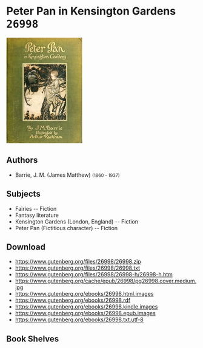 # Peter Pan in Kensington Gardens <kbd>26998</kbd>

![](./cover.medium.jpg "")

## Authors


 - Barrie, J. M. (James Matthew) <small>(1860 - 1937)</small>

## Subjects


 - Fairies -- Fiction
 - Fantasy literature
 - Kensington Gardens (London, England) -- Fiction
 - Peter Pan (Fictitious character) -- Fiction

## Download


 - https://www.gutenberg.org/files/26998/26998.zip
 - https://www.gutenberg.org/files/26998/26998.txt
 - https://www.gutenberg.org/files/26998/26998-h/26998-h.htm
 - https://www.gutenberg.org/cache/epub/26998/pg26998.cover.medium.jpg
 - https://www.gutenberg.org/ebooks/26998.html.images
 - https://www.gutenberg.org/ebooks/26998.rdf
 - https://www.gutenberg.org/ebooks/26998.kindle.images
 - https://www.gutenberg.org/ebooks/26998.epub.images
 - https://www.gutenberg.org/ebooks/26998.txt.utf-8

## Book Shelves


